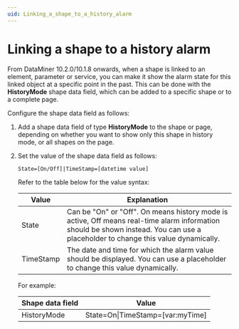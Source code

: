 ```yaml
---
uid: Linking_a_shape_to_a_history_alarm
---
```


# Linking a shape to a history alarm

From DataMiner 10.2.0/10.1.8 onwards, when a shape is linked to an element, parameter or service, you can make it show the alarm state for this linked object at a specific point in the past. This can be done with the **HistoryMode** shape data field, which can be added to a specific shape or to a complete page.

Configure the shape data field as follows:

1. Add a shape data field of type **HistoryMode** to the shape or page, depending on whether you want to show only this shape in history mode, or all shapes on the page.

2. Set the value of the shape data field as follows:

    ```txt
    State=[On/Off]|TimeStamp=[datetime value]
    ```

    Refer to the table below for the value syntax:

    | Value   | Explanation                                                                                                                                                                       |
    |-----------|-----------------------------------------------------------------------------------------------------------------------------------------------------------------------------------|
    | State     | Can be "On" or "Off". On means history mode is active, Off means real-time alarm information should be shown instead. You can use a placeholder to change this value dynamically. |
    | TimeStamp | The date and time for which the alarm value should be displayed. You can use a placeholder to change this value dynamically.                                                      |

    For example:

    | Shape data field | Value                              |
    |--------------------|------------------------------------|
    | HistoryMode        | State=On\|TimeStamp=\[var:myTime\] |
